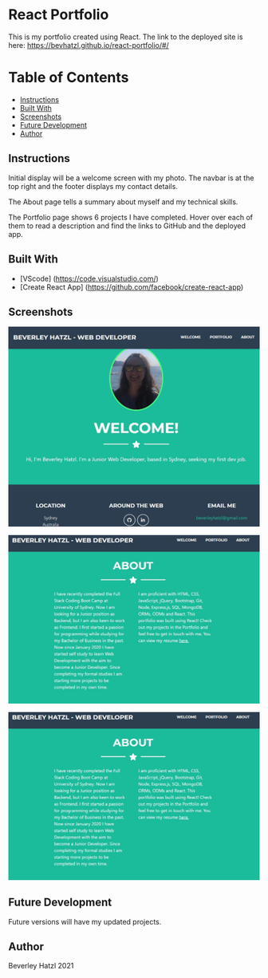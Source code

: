 # React Portfolio

This is my portfolio created using React.
The link to the deployed site is here: https://bevhatzl.github.io/react-portfolio/#/

# Table of Contents
* [Instructions](#instructions)
* [Built With](#built-with)
* [Screenshots](#screenshots)
* [Future Development](#future-development)
* [Author](#author)

## Instructions
<p>Initial display will be a welcome screen with my photo. The navbar is at the top right and the footer displays my contact details.</p>
<p>The About page tells a summary about myself and my technical skills.</p>
<p>The Portfolio page shows 6 projects I have completed. Hover over each of them to read a description and find the links to GitHub and the deployed app.</p>

## Built With

* [VScode] (https://code.visualstudio.com/) 
* [Create React App] (https://github.com/facebook/create-react-app)

## Screenshots

![Screenshot of Welcome screen](./src/assets/image1.JPG)

![Screenshot of About page](./src/assets/image2.JPG)

![Screenshot of Portfolio page](./src/assets/image2.JPG)

## Future Development
<p>Future versions will have my updated projects.</p>

## Author
Beverley Hatzl 2021
